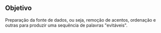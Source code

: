 ## Objetivo

Preparação da fonte de dados, ou seja, remoção de acentos, ordenação e outras
para produzir uma sequência de palavras "evitáveis".
